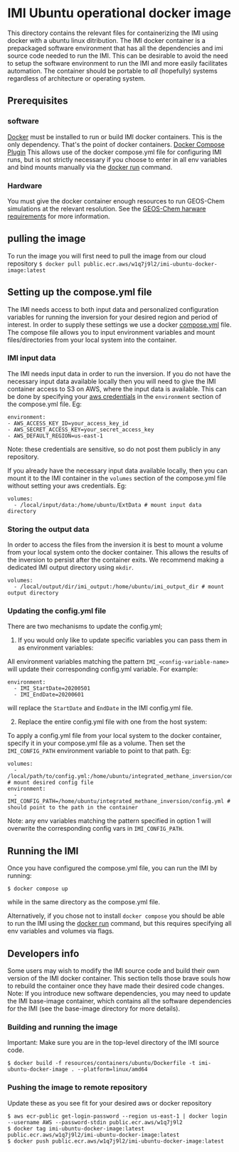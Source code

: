 # IMI Ubuntu operational docker image
This directory contains the relevant files for containerizing the IMI using docker with a ubuntu linux ditribution. The IMI docker container is a prepackaged software environment that has all the dependencies and imi source code needed to run the IMI. This can be desirable to avoid the need to setup the software environment to run the IMI and more easily facilitates automation. The container should be portable to *all* (hopefully) systems regardless of architecture or operating system. 

## Prerequisites
### software
[Docker](https://www.docker.com/) must be installed to run or build IMI docker containers. This is the only dependency. That's the point of docker containers.
[Docker Compose Plugin](https://docs.docker.com/compose/install/) This allows use of the docker compose.yml file for configuring IMI runs, but is not strictly necessary if you choose to enter in all env variables and bind mounts manually via the [docker run](https://docs.docker.com/engine/reference/commandline/run/) command.

### Hardware
You must give the docker container enough resources to run GEOS-Chem simulations at the relevant resolution. See the [GEOS-Chem harware requirements](https://geos-chem.readthedocs.io/en/latest/getting-started/system-req-hard.html) for more information.

## pulling the image
To run the image you will first need to pull the image from our cloud repository
`$ docker pull public.ecr.aws/w1q7j9l2/imi-ubuntu-docker-image:latest`

## Setting up the compose.yml file
The IMI needs access to both input data and personalized configuration variables for running the inversion for your desired region and period of interest. In order to supply these settings we use a docker [compose.yml](https://docs.docker.com/compose/compose-file/03-compose-file/) file. The compose file allows you to input environment variables and mount files/directories from your local system into the container.


### IMI input data
The IMI needs input data in order to run the inversion. If you do not have the necessary input data available locally then you will need to give the IMI container access to S3 on AWS, where the input data is available. This can be done by specifying your [aws credentials](https://docs.aws.amazon.com/cli/latest/userguide/cli-configure-envvars.html#envvars-set) in the `environment` section of the compose.yml file. Eg:

```
environment:
- AWS_ACCESS_KEY_ID=your_access_key_id
- AWS_SECRET_ACCESS_KEY=your_secret_access_key
- AWS_DEFAULT_REGION=us-east-1
```

Note: these credentials are sensitive, so do not post them publicly in any repository.

If you already have the necessary input data available locally, then you can mount it to the IMI container in the `volumes` section of the compose.yml file without setting your aws credentials. Eg:

```
volumes:
  - /local/input/data:/home/ubuntu/ExtData # mount input data directory
```

### Storing the output data
In order to access the files from the inversion it is best to mount a volume from your local system onto the docker container. This allows the results of the inversion to persist after the container exits. We recommend making a dedicated IMI output directory using `mkdir`.

```
volumes:
  - /local/output/dir/imi_output:/home/ubuntu/imi_output_dir # mount output directory
```
### Updating the config.yml file

There are two mechanisms to update the config.yml;

1. If you would only like to update specific variables you can pass them in as environment variables:

All environment variables matching the pattern `IMI_<config-variable-name>` will update their corresponding config.yml variable. For example:

```
environment:
  - IMI_StartDate=20200501 
  - IMI_EndDate=20200601
```
will replace the `StartDate` and `EndDate` in the IMI config.yml file.

2. Replace the entire config.yml file with one from the host system:

To apply a config.yml file from your local system to the docker container, specify it in your compose.yml file as a volume. Then set the `IMI_CONFIG_PATH` environment variable to point to that path. Eg:

```
volumes:
  - /local/path/to/config.yml:/home/ubuntu/integrated_methane_inversion/config.yml # mount desired config file
environment:
  - IMI_CONFIG_PATH=/home/ubuntu/integrated_methane_inversion/config.yml # should point to the path in the container
```

Note: any env variables matching the pattern specified in option 1 will overwrite the corresponding config vars in `IMI_CONFIG_PATH`.

## Running the IMI
Once you have configured the compose.yml file, you can run the IMI by running:
```
$ docker compose up
```
while in the same directory as the compose.yml file.

Alternatively, if you chose not to install `docker compose` you should be able to run the IMI using the [docker run](https://docs.docker.com/engine/reference/commandline/run/) command, but this requires specifying all env variables and volumes via flags.

## Developers info
Some users may wish to modify the IMI source code and build their own version of the IMI docker container. This section tells those brave souls how to rebuild the container once they have made their desired code changes. Note: If you introduce new software dependencies, you may need to update the IMI base-image container, which contains all the software dependencies for the IMI (see the base-image directory for more details).
### Building and running the image
Important: Make sure you are in the top-level directory of the IMI source code.
```
$ docker build -f resources/containers/ubuntu/Dockerfile -t imi-ubuntu-docker-image . --platform=linux/amd64
```
### Pushing the image to remote repository
Update these as you see fit for your desired aws or docker repository
```
$ aws ecr-public get-login-password --region us-east-1 | docker login --username AWS --password-stdin public.ecr.aws/w1q7j9l2
$ docker tag imi-ubuntu-docker-image:latest public.ecr.aws/w1q7j9l2/imi-ubuntu-docker-image:latest
$ docker push public.ecr.aws/w1q7j9l2/imi-ubuntu-docker-image:latest
```
